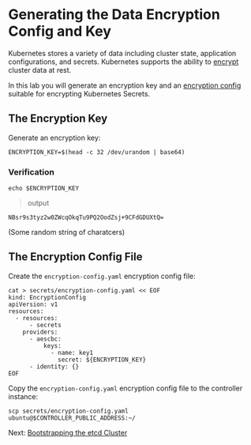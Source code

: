 # Generating the Data Encryption Config and Key

Kubernetes stores a variety of data including cluster state, application configurations, and secrets. Kubernetes supports the ability to [encrypt](https://kubernetes.io/docs/tasks/administer-cluster/encrypt-data) cluster data at rest.

In this lab you will generate an encryption key and an [encryption config](https://kubernetes.io/docs/tasks/administer-cluster/encrypt-data/#understanding-the-encryption-at-rest-configuration) suitable for encrypting Kubernetes Secrets.

## The Encryption Key

Generate an encryption key:

```
ENCRYPTION_KEY=$(head -c 32 /dev/urandom | base64)
```

### Verification

```
echo $ENCRYPTION_KEY
```

> output

```
NBsr9s3tyz2w0ZWcqOkqTu9PQ2OodZsj+9CFdGDUXtQ=
```

(Some random string of charatcers)

## The Encryption Config File

Create the `encryption-config.yaml` encryption config file:

```
cat > secrets/encryption-config.yaml << EOF
kind: EncryptionConfig
apiVersion: v1
resources:
  - resources:
      - secrets
    providers:
      - aescbc:
          keys:
            - name: key1
              secret: ${ENCRYPTION_KEY}
      - identity: {}
EOF
```

Copy the `encryption-config.yaml` encryption config file to the controller instance:

```
scp secrets/encryption-config.yaml ubuntu@$CONTROLLER_PUBLIC_ADDRESS:~/
```

Next: [Bootstrapping the etcd Cluster](07-bootstrapping-etcd.md)